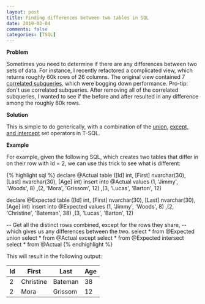 ```yaml
---
layout: post
title: Finding differences between two tables in SQL
date: 2019-02-04
comments: false
categories: [TSQL]
---
```

**Problem**

Sometimes you need to determine if there are any differences between two sets of data. For instance, I recently refactored a complicated view, which returns roughly 60k rows of 26 columns. The original view contained 7 [correlated subqueries](https://en.wikipedia.org/wiki/Correlated_subquery), which were bogging down performance. Pro-tip: don't use correlated subqueries. After removing all of the correlated subqueries, I wanted to see if the before and after resulted in any difference among the roughly 60k rows.

**Solution**

This is simple to do generically, with a combination of the [union](https://docs.microsoft.com/en-us/sql/t-sql/language-elements/set-operators-union-transact-sql?view=sql-server-2017), [except, and intercept](https://docs.microsoft.com/en-us/sql/t-sql/language-elements/set-operators-except-and-intersect-transact-sql?view=sql-server-2017) set operators in T-SQL.

**Example**

For example, given the following SQL, which creates two tables that differ in on their row with Id = 2, we can use this trick to see what is different:

{% highlight sql %}
  declare @Actual table ([Id] int, [First] nvarchar(30), [Last] nvarchar(30), [Age] int)
  insert into @Actual values
  (1, 'Jimmy', 'Woods', 8)
  ,(2, 'Mora', 'Grissom', 12)
  ,(3, 'Lucas', 'Barton', 12)


  declare @Expected table ([Id] int, [First] nvarchar(30), [Last] nvarchar(30), [Age] int)
  insert into @Expected values
  (1, 'Jimmy', 'Woods', 8)
  ,(2, 'Christine', 'Bateman', 38)
  ,(3, 'Lucas', 'Barton', 12)


  -- Get all the distinct rows combined, except for the rows they share,
  -- which gives us any differences between the two.
  select * from @Expected union select * from @Actual
  except 
  select * from @Expected intersect select * from @Actual
{% endhighlight %}

This will result in the following output:

|Id |First     |Last    |Age |
|---|----------|--------|----|
|2  |Christine |Bateman |38  |
|2  |Mora      |Grissom |12  |

